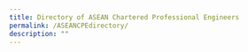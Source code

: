 ```yaml
---
title: Directory of ASEAN Chartered Professional Engineers
permalink: /ASEANCPEdirectory/
description: ""
---
```

